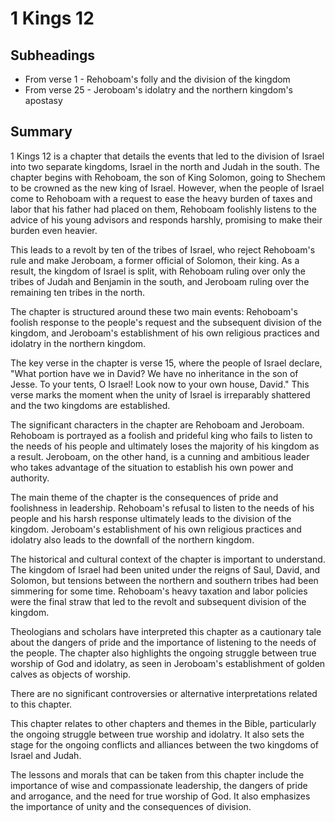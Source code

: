 # 1 Kings 12

## Subheadings

* From verse 1 - Rehoboam's folly and the division of the kingdom
* From verse 25 - Jeroboam's idolatry and the northern kingdom's apostasy

## Summary

1 Kings 12 is a chapter that details the events that led to the division of Israel into two separate kingdoms, Israel in the north and Judah in the south. The chapter begins with Rehoboam, the son of King Solomon, going to Shechem to be crowned as the new king of Israel. However, when the people of Israel come to Rehoboam with a request to ease the heavy burden of taxes and labor that his father had placed on them, Rehoboam foolishly listens to the advice of his young advisors and responds harshly, promising to make their burden even heavier.

This leads to a revolt by ten of the tribes of Israel, who reject Rehoboam's rule and make Jeroboam, a former official of Solomon, their king. As a result, the kingdom of Israel is split, with Rehoboam ruling over only the tribes of Judah and Benjamin in the south, and Jeroboam ruling over the remaining ten tribes in the north.

The chapter is structured around these two main events: Rehoboam's foolish response to the people's request and the subsequent division of the kingdom, and Jeroboam's establishment of his own religious practices and idolatry in the northern kingdom.

The key verse in the chapter is verse 15, where the people of Israel declare, "What portion have we in David? We have no inheritance in the son of Jesse. To your tents, O Israel! Look now to your own house, David." This verse marks the moment when the unity of Israel is irreparably shattered and the two kingdoms are established.

The significant characters in the chapter are Rehoboam and Jeroboam. Rehoboam is portrayed as a foolish and prideful king who fails to listen to the needs of his people and ultimately loses the majority of his kingdom as a result. Jeroboam, on the other hand, is a cunning and ambitious leader who takes advantage of the situation to establish his own power and authority.

The main theme of the chapter is the consequences of pride and foolishness in leadership. Rehoboam's refusal to listen to the needs of his people and his harsh response ultimately leads to the division of the kingdom. Jeroboam's establishment of his own religious practices and idolatry also leads to the downfall of the northern kingdom.

The historical and cultural context of the chapter is important to understand. The kingdom of Israel had been united under the reigns of Saul, David, and Solomon, but tensions between the northern and southern tribes had been simmering for some time. Rehoboam's heavy taxation and labor policies were the final straw that led to the revolt and subsequent division of the kingdom.

Theologians and scholars have interpreted this chapter as a cautionary tale about the dangers of pride and the importance of listening to the needs of the people. The chapter also highlights the ongoing struggle between true worship of God and idolatry, as seen in Jeroboam's establishment of golden calves as objects of worship.

There are no significant controversies or alternative interpretations related to this chapter.

This chapter relates to other chapters and themes in the Bible, particularly the ongoing struggle between true worship and idolatry. It also sets the stage for the ongoing conflicts and alliances between the two kingdoms of Israel and Judah.

The lessons and morals that can be taken from this chapter include the importance of wise and compassionate leadership, the dangers of pride and arrogance, and the need for true worship of God. It also emphasizes the importance of unity and the consequences of division.